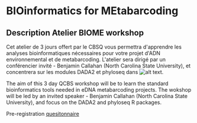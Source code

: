 # BIOinformatics for MEtabarcoding

## Description Atelier BIOME workshop
Cet atelier de 3 jours offert par le CBSQ vous permettra d'apprendre les analyses bioinformatiques nécessaires pour votre projet d'ADN environnemental et de metabarcoding. L'atelier sera dirigé par un conférencier invité - Benjamin Callahan (North Carolina State University), et concentrera sur les modules DADA2 et phyloseq dans ![alt text](https://www.r-project.org/logo/Rlogo.png).

The aim of this 3 day QCBS workshop will be to learn the standard bioinformatics tools needed in eDNA metabarcoding projects. The wokshop will be led by an invited speaker - Benjamin Callahan (North Carolina State University), and focus on the DADA2 and phyloseq R packages.

Pre-registration
[quesitonnaire](https://docs.google.com/forms/d/1wp1WCI5MzewSUYRoM73Q8MY_sEqS8aCoyHBXXegd4H0/viewform?edit_requested=true)
